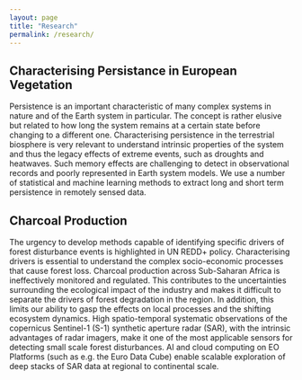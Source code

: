 ```yaml
---
layout: page
title: "Research"
permalink: /research/
---
```

## Characterising Persistance in European Vegetation

Persistence is an important characteristic of many complex systems in nature and of the Earth system in particular. The concept is rather elusive but related to how long the system remains at a certain state before changing to a different one. Characterising persistence in the terrestrial biosphere is very relevant to understand intrinsic properties of the system and thus the legacy effects of extreme events, such as droughts and heatwaves. Such memory effects are challenging to detect in observational records and poorly represented in Earth system models. We use a number of statistical and machine learning methods to extract long and short term persistence in remotely sensed data.

## Charcoal Production

The urgency to develop methods capable of identifying specific drivers of forest disturbance events is highlighted in UN REDD+ policy. Characterising drivers is essential to understand the complex socio-economic processes that cause forest loss. Charcoal production across Sub-Saharan Africa is ineffectively monitored and regulated. This contributes to the uncertainties surrounding the ecological impact of the industry and makes it difficult to separate the drivers of forest degradation in the region. In addition, this limits our ability to gasp the effects on local processes and the shifting ecosystem dynamics. High spatio-temporal systematic observations of the copernicus Sentinel-1 (S-1) synthetic aperture radar (SAR), with the intrinsic advantages of radar imagers, make it one of the most applicable sensors for detecting small scale forest disturbances. AI and cloud computing on EO Platforms (such as e.g. the Euro Data Cube) enable scalable exploration of deep stacks of SAR data at regional to continental scale.
